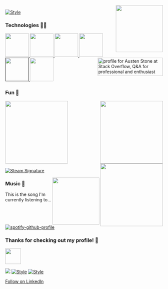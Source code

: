 <a href="https://rubberduckdebugging.com/">
  <img align="right" width="150" src="https://media3.giphy.com/media/rtRflhLVzbNWU/giphy.gif">
</a>

<!-- SLACK_STATUS --><!-- END SLACK_STATUS -->
[![Style](https://user-images.githubusercontent.com/22425467/185957422-5d14f462-1155-45b4-8a15-547beefe4e44.gif#gh-light-mode-only)](https://github.com/settings/appearance#gh-light-mode-only)

### Technologies 👨‍💻
<a href="https://deno.land/">
  <img width="75" src="https://user-images.githubusercontent.com/22425467/176673339-356fb845-5eba-42c1-af0f-3c66953c3f65.gif">
</a>
<a href="https://www.typescriptlang.org/">
  <img width="75" src="https://user-images.githubusercontent.com/22425467/176674407-481a583a-bbb4-4e2e-ab19-c6d929d79549.png">
</a>
<a href="https://angular.io/">
  <img width="75" src="https://angular.io/assets/images/logos/angular/angular.svg">
</a>
<a href="https://www.docker.com/">
  <img width="75" src="https://www.docker.com/wp-content/uploads/2022/03/Moby-logo.png">
</a>
<a href="">
  <img width="75" src="https://upload.wikimedia.org/wikipedia/commons/1/18/C_Programming_Language.svg">
</a>
<a href="https://www.rust-lang.org/">
  <img width="75" src="https://rustacean.net/assets/cuddlyferris.svg">
</a>

<a href="https://stackoverflow.com/users/5092005/austen-stone">
  <picture>
    <source media="(prefers-color-scheme: dark)" srcset="https://stackoverflow.com/users/flair/5092005.png?theme=dark">
    <source media="(prefers-color-scheme: light)" media="(prefers-color-scheme: dark)" srcset="https://stackoverflow.com/users/flair/5092005.png">
    <img align="right" src="https://stackoverflow.com/users/flair/5092005.png?theme=dark" width="208" height="58" alt="profile for Austen Stone at Stack Overflow, Q&amp;A for professional and enthusiast programmers" title="profile for Austen Stone at Stack Overflow, Q&amp;A for professional and enthusiast programmers">
  </picture>
</a>

### Fun 🎈

<a href="https://www.strava.com/athletes/4518741">
  <img width="200" src="https://user-images.githubusercontent.com/22425467/176723510-a9406fdb-89df-4fa4-af6f-5ce07d437adf.png">
</a>

<a href="https://www.fau.edu/">
  <img align="right" width="200" src="https://user-images.githubusercontent.com/22425467/176723532-95aa9704-cbf1-4b54-9f03-271b7b4fb238.png">
</a>

<a href="https://raider.io/characters/us/aegwynn/Droodlez">
  <img align="right" width="200" src="https://user-images.githubusercontent.com/22425467/176720095-5591ea3d-349b-45a0-8d9a-b5e0822e5693.png">
</a>

<a href="https://steamcommunity.com/id/bottlez/"><img src="https://www.steamidfinder.com/signature/76561198046923976.png" alt=" Steam Signature"/></a>

<a href="https://open.spotify.com/user/1224818142?si=47ea2387152f491e">
  <img align="right" width="150" src="https://octodex.github.com/images/daftpunktocat-thomas.gif">
</a>

### Music 🎵

This is the song I'm currently listening to...

<!-- [![spotify-github-profile](https://spotify-github-profile.vercel.app/api/view?uid=1224818142&cover_image=true&theme=novatorem&bar_color=53b14f&bar_color_cover=false)](https://open.spotify.com/user/1224818142?si=47ea2387152f491e) -->
[![spotify-github-profile](https://spotify-github-profile.vercel.app/api/view?uid=1224818142&cover_image=true&theme=novatorem&bar_color=53b14f&bar_color_cover=true)](https://spotify-github-profile.vercel.app/api/view?uid=1224818142&redirect=true)

### Thanks for checking out my profile! 👋

<a href="https://open.spotify.com/user/1224818142?si=47ea2387152f491e">
  <img width="50" src="https://user-images.githubusercontent.com/22425467/176836837-0e68ab08-472f-4aa5-ac53-736e4f7ae7f1.gif">
</a>

![](https://visitor-badge.glitch.me/badge?page_id=austenstone.austenstone)
[![Style](https://img.shields.io/badge/Dark%20Mode-111111.svg#gh-dark-mode-only)](https://github.com/settings/appearance#gh-dark-mode-only)
[![Style](https://img.shields.io/badge/Light%20Mode-efefef.svg#gh-light-mode-only)](https://github.com/settings/appearance#gh-light-mode-only)

<a href="https://www.linkedin.com/comm/mynetwork/discovery-see-all?usecase=PEOPLE_FOLLOWS&followMember=austenstone" target="_blank">Follow on LinkedIn</a>

<!-- <a href="#">
  <img align="right" width="250" src="https://user-images.githubusercontent.com/22425467/176839017-b36e4fbb-83a1-4d0d-aef5-fbab34310cce.gif">
</a> -->
